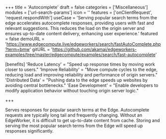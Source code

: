 +++
title = 'Autocomplete'
draft = false
categories = ['Miscellaneous']
modules = ['url-search-params']
icon = ''
features = ['onClientRequest', 'request.respondWith']
useCase = 'Serving popular search terms from the edge accelerates autocomplete responses, providing users with fast and relevant suggestions. This reduces the load on the origin server and ensures up-to-date content delivery, enhancing user experience.'
featured = false
demoURL = 'https://www.edgecompute.live/edgeworkers/search/fastAutoComplete.php?term=bmw'
gitURL = 'https://github.com/akamai/edgeworkers-examples/tree/master/edgecompute/examples/search/fast-autocomplete'

[benefits]
	'Reduce Latency' = "Speed up response times by moving work closer to users."
	'Improve Reliability' = "Move compute cycles to the edge, reducing load and improving reliability and performance of origin servers."
	'Distributed Data' = "Pushing data to the edge speeds up websites by avoiding central bottlenecks."
	'Ease Development' = "Enable developers to modify application behavior without touching origin server logic."

+++

Serves responses for popular search terms at the Edge. Autocomplete requests are typically long tail and frequently changing. Without an EdgeWorker, it is difficult to get up-to-date content from cache. Storing and serving the most popular search terms from the Edge will speed up responses significantly.
